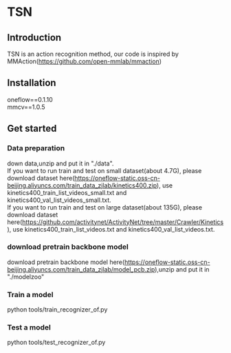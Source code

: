 # TSN                                                                                                                          
 
## Introduction
TSN is an action recognition method, our code is inspired by MMAction(https://github.com/open-mmlab/mmaction)
 
## Installation
oneflow==0.1.10<br>
mmcv==1.0.5<br>
 
## Get started
 
### Data preparation
down data,unzip and put it in "./data".<br>
If you want to run train and test on small dataset(about 4.7G), please download dataset here(https://oneflow-static.oss-cn-beijing.aliyuncs.com/train_data_zjlab/kinetics400.zip), use kinetics400_train_list_videos_small.txt and kinetics400_val_list_videos_small.txt.<br>
If you want to run train and test on large dataset(about 135G), please download dataset here(https://github.com/activitynet/ActivityNet/tree/master/Crawler/Kinetics), use kinetics400_train_list_videos.txt and kinetics400_val_list_videos.txt.<br>
### download pretrain backbone model
download pretrain backbone model
here(https://oneflow-static.oss-cn-beijing.aliyuncs.com/train_data_zjlab/model_pcb.zip),unzip and put it in "./modelzoo"
 
### Train a model
python tools/train_recognizer_of.py
 
### Test a model
python tools/test_recognizer_of.py

